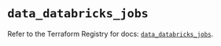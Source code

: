# `data_databricks_jobs`

Refer to the Terraform Registry for docs: [`data_databricks_jobs`](https://registry.terraform.io/providers/databricks/databricks/1.47.0/docs/data-sources/jobs).
